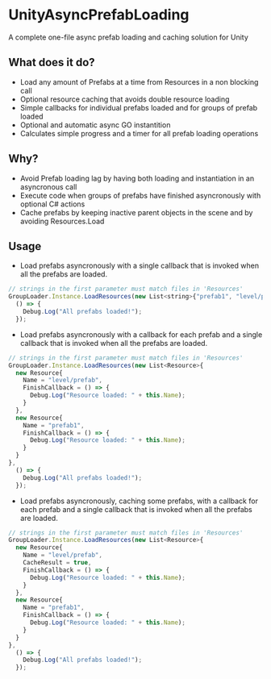 # UnityAsyncPrefabLoading
A complete one-file async prefab loading and caching solution for Unity

## What does it do?
- Load any amount of Prefabs at a time from Resources in a non blocking call
- Optional resource caching that avoids double resource loading
- Simple callbacks for individual prefabs loaded and for groups of prefab loaded
- Optional and automatic async GO instantition 
- Calculates simple progress and a timer for all prefab loading operations

## Why?
- Avoid Prefab loading lag by having both loading and instantiation in an asyncronous call
- Execute code when groups of prefabs have finished asyncronously with optional C# actions
- Cache prefabs by keeping inactive parent objects in the scene and by avoiding Resources.Load

## Usage
- Load prefabs asyncronously with a single callback that is invoked when all the prefabs are loaded.
```javascript
// strings in the first parameter must match files in 'Resources'
GroupLoader.Instance.LoadResources(new List<string>{"prefab1", "level/prefab", "prefab2"}, 
  () => {
    Debug.Log("All prefabs loaded!");
  });
```
- Load prefabs asyncronously with a callback for each prefab and a single callback that is invoked when all the prefabs are loaded.
```javascript
// strings in the first parameter must match files in 'Resources'
GroupLoader.Instance.LoadResources(new List<Resource>{
  new Resource{
    Name = "level/prefab",
    FinishCallback = () => {
      Debug.Log("Resource loaded: " + this.Name);
    }
  },
  new Resource{
    Name = "prefab1",
    FinishCallback = () => {
      Debug.Log("Resource loaded: " + this.Name);
    }
  }
}, 
  () => {
    Debug.Log("All prefabs loaded!");
  });
```
- Load prefabs asyncronously, caching some prefabs, with a callback for each prefab and a single callback that is invoked when all the prefabs are loaded.
```javascript
// strings in the first parameter must match files in 'Resources'
GroupLoader.Instance.LoadResources(new List<Resource>{
  new Resource{
    Name = "level/prefab",
    CacheResult = true,
    FinishCallback = () => {
      Debug.Log("Resource loaded: " + this.Name);
    }
  },
  new Resource{
    Name = "prefab1",
    FinishCallback = () => {
      Debug.Log("Resource loaded: " + this.Name);
    }
  }
}, 
  () => {
    Debug.Log("All prefabs loaded!");
  });
```
